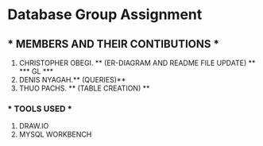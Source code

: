#  Database Group Assignment
## * MEMBERS AND THEIR CONTIBUTIONS *
1. CHRISTOPHER OBEGI. ** (ER-DIAGRAM AND README FILE UPDATE) ** *** GL ***
2. DENIS NYAGAH.** (QUERIES)**
3. THUO PACHS. ** (TABLE CREATION) **

### * TOOLS USED *
1. DRAW.IO
2. MYSQL WORKBENCH
